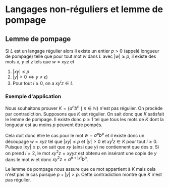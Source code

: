# Langages non-réguliers et lemme de pompage

## Lemme de pompage

Si $L$ est un langage régulier alors il existe un entier $p \gt 0$ (appelé longueur de pompage) telle que pour tout mot $w$ dans $L$ avec $\lvert w \rvert \ge p$, il existe des mots $x$, $y$ et $z$ tels que $w = xyz$ et

1. $\lvert xy \rvert \le p$
2. $\lvert y \rvert \gt 0 \iff y \neq \epsilon$)
3. Pour tout $i \ge 0$, on a $xy^iz \in L$

### Exemple d'application

Nous souhaitons prouver $K = \{a^nb^n \mid n \in \mathbb{N}\}$ n'est pas régulier. On procède par contradiction. Supposons que $K$ est régulier. On sait donc que $K$ satisfait le lemme de pompage. Il existe donc $p \ge 1$ tel que tous les mots de $K$ dont la longueur est au moins $p$ peuvent être pompés.

Cela doit donc être le cas pour le mot $w = a^pb^p$ et il existe donc un découpage $w = xyz$ tel que $\lvert xy \rvert \le p$ et $\lvert y \rvert \gt 0$ et $xy^iz \in K$ pour tout $i \ge 0$. Puisque $\lvert xy \rvert \le p$, on sait que $xy$ (ainsi que $y$) ne contiennent que des $a$. Si on prend $i = 2$, le mot $xy^2z = xyyz$ est obtenu en insérant une copie de $y$ dans le mot $w$ et donc $xy^2z = a^{p + \lvert y \rvert}b^p$.

Le lemme de pompage nous assure que ce mot appartient à $K$ mais cela n'est pas le cas puisque $p + \lvert y \rvert \gt p$. Cette contradiction montre que $K$ n'est pas régulier.
